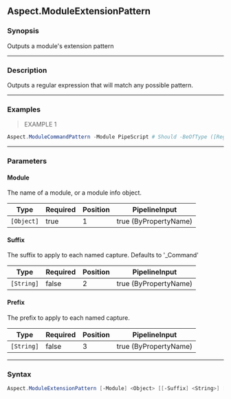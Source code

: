 Aspect.ModuleExtensionPattern
-----------------------------

### Synopsis
Outputs a module's extension pattern

---

### Description

Outputs a regular expression that will match any possible pattern.

---

### Examples
> EXAMPLE 1

```PowerShell
Aspect.ModuleCommandPattern -Module PipeScript # Should -BeOfType ([Regex])
```

---

### Parameters
#### **Module**
The name of a module, or a module info object.

|Type      |Required|Position|PipelineInput        |
|----------|--------|--------|---------------------|
|`[Object]`|true    |1       |true (ByPropertyName)|

#### **Suffix**
The suffix to apply to each named capture.
Defaults to '_Command'

|Type      |Required|Position|PipelineInput        |
|----------|--------|--------|---------------------|
|`[String]`|false   |2       |true (ByPropertyName)|

#### **Prefix**
The prefix to apply to each named capture.

|Type      |Required|Position|PipelineInput        |
|----------|--------|--------|---------------------|
|`[String]`|false   |3       |true (ByPropertyName)|

---

### Syntax
```PowerShell
Aspect.ModuleExtensionPattern [-Module] <Object> [[-Suffix] <String>] [[-Prefix] <String>] [<CommonParameters>]
```
